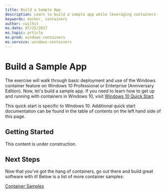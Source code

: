 ```yaml
---
title: Build a Sample App
description: Learn to build a sample app while leveraging containers
keywords: docker, containers
author: cwilhit
ms.date: 07/25/2017
ms.topic: article
ms.prod: windows-containers
ms.service: windows-containers
---
```


# Build a Sample App

The exercise will walk through basic deployment and use of the Windows container feature on Windows 10 Professional or Enterprise (Anniversary Edition). Now, let's build a sample app. If you need to learn how to get up and running with containers in Windows 10, visit [Windows 10 Quick Start](./quick-start-windows-10.md).

This quick start is specific to Windows 10. Additional quick start documentation can be found in the table of contents on the left hand side of this page.

## Getting Started

This content is under construction.

## Next Steps

Now that you've got the hang of containers, go out there and build great software with it! Below is a list of more container samples:

[Container Samples](../samples.md)
